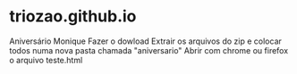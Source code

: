 # triozao.github.io
Aniversário Monique
Fazer o dowload
Extrair os arquivos do zip e colocar todos numa nova pasta chamada "aniversario"
Abrir com chrome ou firefox o arquivo teste.html
